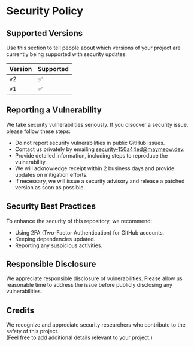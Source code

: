 # Security Policy

## Supported Versions

Use this section to tell people about which versions of your project are
currently being supported with security updates.

| Version | Supported          |
| ------- | ------------------ |
| v2  | :white_check_mark: |
| v1  | :white_check_mark: |

## Reporting a Vulnerability

We take security vulnerabilities seriously. If you discover a security issue, please follow these steps:

- Do not report security vulnerabilities in public GitHub issues.
- Contact us privately by emailing security-150a44ed@maymeow.dev.
- Provide detailed information, including steps to reproduce the vulnerability.
- We will acknowledge receipt within 2 business days and provide updates on mitigation efforts.
- If necessary, we will issue a security advisory and release a patched version as soon as possible.

## Security Best Practices

To enhance the security of this repository, we recommend:

- Using 2FA (Two-Factor Authentication) for GitHub accounts.
- Keeping dependencies updated.
- Reporting any suspicious activities.

## Responsible Disclosure

We appreciate responsible disclosure of vulnerabilities. Please allow us reasonable time to address the issue before publicly disclosing any vulnerabilities.

## Credits

We recognize and appreciate security researchers who contribute to the safety of this project.  
(Feel free to add additional details relevant to your project.)
